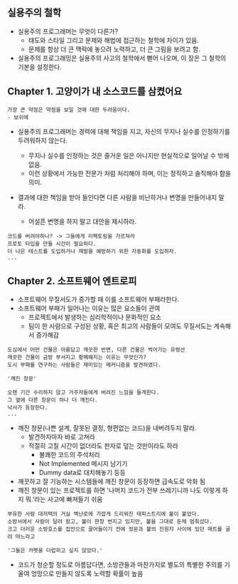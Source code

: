 ## 실용주의 철학

- 실용주의 프로그래머는 무엇이 다른가?
  - 태도와 스타일 그리고 문제와 해법에 접근하는 철학에 차이가 있음.
  - 문제를 항상 더 큰 맥락에 놓으려 노력하고, 더 큰 그림을 보려고 함.
- 실용주의 프로그래밍은 실용주의 사고의 철학에서 뻗어 나오며, 이 장은 그 철학의 기본을 설정한다. 

## Chapter 1. 고양이가 내 소스코드를 삼켰어요

```
가장 큰 약점은 약점을 보일 것에 대한 두려움이다.
- 보쉬에 
```

- 실용주의 프로그래머는 경력에 대해 책임을 지고, 자신의 무지나 실수를 인정하기를 두려워하지 않는다.
  - 무지나 실수를 인정하는 것은 즐거운 일은 아니지만 현실적으로 일어날 수 밖에 없음.
  - 이런 상황에서 가능한 전문가 처럼 처리해야 하며, 이는 정직하고 솔직해야 함을 의미.

- 결과에 대한 책임을 받아 들인다면 다른 사람을 비난하거나 변명을 만들어내지 말라.
  - 어설픈 변명을 하지 말고 대안을 제시하라.

```
코드를 버려야하나? -> 그들에게 리팩토링을 가르쳐라
프로토 타입을 만들 시간이 필요하다. 
더 나은 테스트를 도입하거나 재발을 예방하기 위한 자동화를 도입하자. 
...
```

## Chapter 2. 소프트웨어 엔트로피 

- 소프트웨어 무질서도가 증가할 때 이를 소프트웨어 부패라한다.
- 소프트웨어 부패가 일어나는 이유는 많은 요소들이 관여
  - 프로젝트에서 발생하는 심리학적이나 문화적인 요소
  - 팀이 한 사람으로 구성된 상황, 혹은 최고의 사람들이 모여도 무질서도는 계속해서 증가해감 

```
도심에서 어떤 건물은 아름답고 깨끗한 반면, 다른 건물은 썩어가는 유령선
깨끗한 건물이 금방 부서지고 황폐해지는 이유는 무엇인가?
도시 부패를 연구하는 사람들은 재미있는 메커니즘을 발견하였다. 

'깨진 창문'

오랜 기간 수리하지 않고 거주자들에게 버려진 느낌을 들게한다.
그 옆에 다른 창문이 하나 더 깨진다. 
낙서가 등장한다. 
...
```

- 깨진 창문(나쁜 설계, 잘못된 결정, 형편없는 코드)을 내버려두지 말라.
  - 발견하자마자 바로 고쳐라
  - 적절히 고칠 시간이 없더라도 판자로 덮는 것만이라도 하라
    - 불쾌한 코드의 주석처리 
    - Not Implemented 메시지 남기기
    - Dummy data로 대치해놓기 등등 
- 깨끗하고 잘 기능하는 시스템들에 깨진 창문이 등장하면 급속도로 악화 됨 
- 깨진 창문이 있는 프로젝트를 하면 '나머지 코드가 전부 쓰레기니까 나도 이렇게 하지 뭐.'라는 사고에 빠져들기 쉬움 

```
부유한 사람 대저택의 거실 벽난로에 가깝게 드리워진 태피스트리에 불이 붙었다.
소방서에서 사람이 달려 왔고, 불이 한창 번지고 있지만, 불을 그대로 둔채 멈춰섰다. 
크고 더러운 소방호스를 집안으로 끌어들이기 전에 정문과 불의 진원지 사이에 있던 매트를 굴려 마느라고 

'그들은 카펫을 더럽히고 싶지 않았다.'
```

- 코드가 청순할 정도로 아름답다면, 소방관들과 마찬가지로 별도의 특별한 주의를 기울여 엉망으로 만들지 않도록 노력할 확률이 높음 